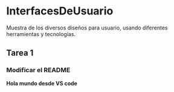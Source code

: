 # InterfacesDeUsuario
Muestra de los diversos diseños para usuario, usando diferentes herramientas y tecnologías.
## Tarea 1

### Modificar el README

**Hola mundo desde VS code**
